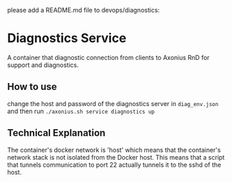 please add a README.md file to devops/diagnostics:

# Diagnostics Service
A container that diagnostic connection from clients to Axonius RnD for support and diagnostics.

## How to use
change the host and password of the diagnostics server in `diag_env.json` and then run `./axonius.sh service diagnostics up`

## Technical Explanation
The container's docker network is 'host' which means that the container's network stack is not isolated from the Docker host. This means that a script that tunnels communication to port 22 actually tunnels it to the sshd of the host.